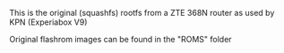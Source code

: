 This is the original (squashfs) rootfs from a ZTE 368N router as used by KPN (Experiabox V9)

Original flashrom images can be found in the "ROMS" folder

